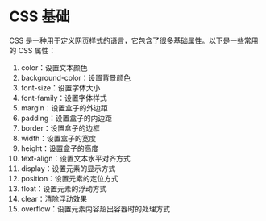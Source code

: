 # CSS 基础

CSS 是一种用于定义网页样式的语言，它包含了很多基础属性。以下是一些常用的 CSS 属性：

1. color：设置文本颜色
1. background-color：设置背景颜色
1. font-size：设置字体大小
1. font-family：设置字体样式
1. margin：设置盒子的外边距
1. padding：设置盒子的内边距
1. border：设置盒子的边框
1. width：设置盒子的宽度
1. height：设置盒子的高度
1. text-align：设置文本水平对齐方式
1. display：设置元素的显示方式
1. position：设置元素的定位方式
1. float：设置元素的浮动方式
1. clear：清除浮动效果
1. overflow：设置元素内容超出容器时的处理方式
